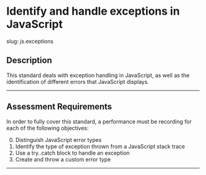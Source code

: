 # Identify and handle exceptions in JavaScript

slug: js.exceptions

## Description
This standard deals with exception handling in JavaScript, as well as the identification of different errors that JavaScript displays.

---
## Assessment Requirements
In order to fully cover this standard, a performance must be recording for each of the following objectives:

0. Distinguish JavaScript error types
1. Identify the type of exception thrown from a JavaScript stack trace
2. Use a try..catch block to handle an exception
3. Create and throw a custom error type

---
